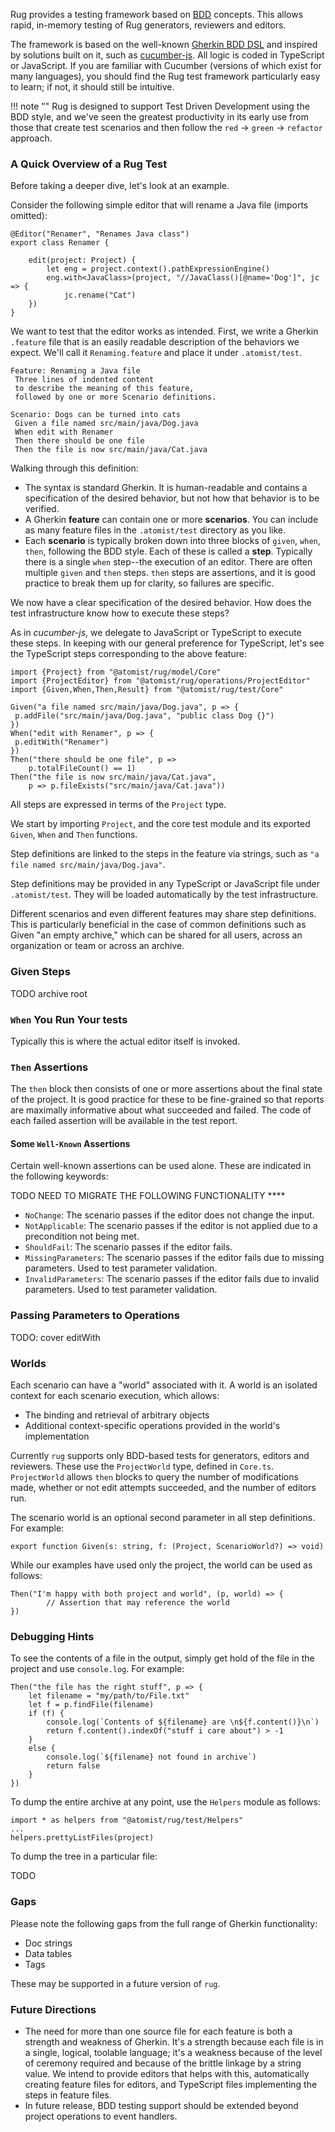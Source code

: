 Rug provides a testing framework based on [BDD](https://en.wikipedia.org/wiki/Behavior-driven_development) concepts. This allows rapid, in-memory testing of Rug generators, reviewers and editors.

The framework is based on the well-known [Gherkin BDD DSL](https://cucumber.io/docs/reference) and inspired by solutions built on it, such as [cucumber-js](https://github.com/cucumber/cucumber-js). All logic is coded in TypeScript or JavaScript. If you are familiar with Cucumber (versions of which exist for many languages), you should find the Rug test framework particularly easy to learn; if not, it should still be intuitive.

!!! note ""
    Rug is designed to support Test Driven Development using the BDD style, and we've seen the greatest productivity in its early use from those that create test scenarios and then follow the `red` -> `green` -> `refactor` approach.

### A Quick Overview of a Rug Test

Before taking a deeper dive, let's look at an example.

Consider the following simple editor that will rename a Java file (imports omitted):

```
@Editor("Renamer", "Renames Java class")
export class Renamer {

    edit(project: Project) {
    	let eng = project.context().pathExpressionEngine()
        eng.with<JavaClass>(project, "//JavaClass()[@name='Dog']", jc => {
        	jc.rename("Cat")
    })
}
```

We want to test that the editor works as intended. First, we write a Gherkin `.feature` file that is an easily readable description of the behaviors we expect. We'll call it `Renaming.feature` and place it under `.atomist/test`. 

```
Feature: Renaming a Java file
 Three lines of indented content
 to describe the meaning of this feature,
 followed by one or more Scenario definitions.
 
Scenario: Dogs can be turned into cats
 Given a file named src/main/java/Dog.java 
 When edit with Renamer
 Then there should be one file
 Then the file is now src/main/java/Cat.java
```

Walking through this definition:

* The syntax is standard Gherkin. It is human-readable and contains a specification of the desired behavior, but not how that behavior is to be verified. 
* A Gherkin **feature** can contain one or more **scenarios**. You can include as many feature files in the `.atomist/test` directory as you like.
* Each **scenario** is typically broken down into three blocks of `given`, `when`, `then`, following the BDD style. Each of these is called a **step**. Typically there is a single `when` step--the execution of an editor. There are often multiple `given` and `then` steps. `then` steps are assertions, and it is good practice to break them up for clarity, so failures are specific.

We now have a clear specification of the desired behavior. How does the test infrastructure know how to execute these steps?

As in *cucumber-js*, we delegate to JavaScript or TypeScript to execute these steps. In keeping with our general preference for TypeScript, let's see the TypeScript steps corresponding to the above feature:

```
import {Project} from "@atomist/rug/model/Core"
import {ProjectEditor} from "@atomist/rug/operations/ProjectEditor"
import {Given,When,Then,Result} from "@atomist/rug/test/Core"

Given("a file named src/main/java/Dog.java", p => {
 p.addFile("src/main/java/Dog.java", "public class Dog {}")
})
When("edit with Renamer", p => {
 p.editWith("Renamer")
})
Then("there should be one file", p => 
	p.totalFileCount() == 1)
Then("the file is now src/main/java/Cat.java", 
	p => p.fileExists("src/main/java/Cat.java"))

```
All steps are expressed in terms of the `Project` type. 

We start by importing `Project`, and the core test module and its exported `Given`, `When` and `Then` functions.

Step definitions are linked to the steps in the feature via strings, such as `"a file named src/main/java/Dog.java"`.

Step definitions may be provided in any TypeScript or JavaScript file under `.atomist/test`. They will be loaded automatically by the test infrastructure.

Different scenarios and even different features may share step definitions. This is particularly beneficial in the case of common definitions such as Given "an empty archive," which can be shared for all users, across an organization or team or across an archive.

### Given Steps

TODO archive root

### `When` You Run Your tests

Typically this is where the actual editor itself is invoked.

### `Then` Assertions

The `then` block then consists of one or more assertions about the final state of the project. It is good practice for these to be fine-grained so that reports are maximally informative about what succeeded and failed. The code of each failed assertion will be available in the test report.

#### Some `Well-Known` Assertions

Certain well-known assertions can be used alone. These are indicated in the following keywords:

TODO NEED TO MIGRATE THE FOLLOWING FUNCTIONALITY ****

* `NoChange`: The scenario passes if the editor does not change the input.
* `NotApplicable`: The scenario passes if the editor is not applied due to a precondition not being met.
* `ShouldFail`: The scenario passes if the editor fails.
* `MissingParameters`: The scenario passes if the editor fails due to missing parameters. Used to test parameter validation.
* `InvalidParameters`: The scenario passes if the editor fails due to invalid parameters. Used to test parameter validation.

### Passing Parameters to Operations
TODO: cover editWith

### Worlds
Each scenario can have a "world" associated with it. A world is an isolated context for each scenario execution, which allows:

- The binding and retrieval of arbitrary objects
- Additional context-specific operations provided in the world's implementation

Currently `rug` supports only BDD-based tests for generators, editors and reviewers. These use the `ProjectWorld` type, defined in `Core.ts`. `ProjectWorld` allows `then` blocks to query the number of modifications made, whether or not edit attempts succeeded, and the number of editors run.

The scenario world is an optional second parameter in all step definitions. For example:

```
export function Given(s: string, f: (Project, ScenarioWorld?) => void)
```

While our examples have used only the project, the world can be used as follows:

```
Then("I'm happy with both project and world", (p, world) => {
		// Assertion that may reference the world
})
```

### Debugging Hints

To see the contents of a file in the output, simply get hold of the file in the project and use `console.log`. For example:

```
Then("the file has the right stuff", p => {
	let filename = "my/path/to/File.txt"
	let f = p.findFile(filename)
	if (f) {
		console.log(`Contents of ${filename} are \n${f.content()}\n`)
		return f.content().indexOf("stuff i care about") > -1
	}
	else {
		console.log(`${filename} not found in archive`)
		return false
	}
})
```

To dump the entire archive at any point, use the `Helpers` module as follows:

```
import * as helpers from "@atomist/rug/test/Helpers"
...
helpers.prettyListFiles(project)
```

To dump the tree in a particular file:

TODO

### Gaps
Please note the following gaps from the full range of Gherkin functionality:

- Doc strings
- Data tables
- Tags

These may be supported in a future version of `rug`.

### Future Directions

- The need for more than one source file for each feature is both a strength and weakness of Gherkin. It's a strength because each file is in a single, logical, toolable language; it's a weakness because of the level of ceremony required and because of the brittle linkage by a string value. We intend to provide editors that helps with this, automatically creating feature files for editors, and TypeScript files implementing the steps in feature files.
- In future release, BDD testing support should be extended beyond project operations to event handlers.



